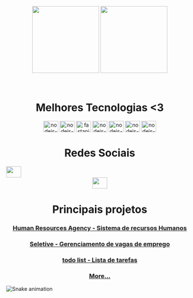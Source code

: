 <div align="center">
  <img  height="180em" src="https://github-readme-stats.vercel.app/api?username=IgorBarreto&show_icons=true&theme=great-gatsby&include_all_commits=true&count_private=true"/>
  <img height="180em" src="https://github-readme-stats.vercel.app/api/top-langs/?username=IgorBarreto&layout=compact&langs_count=16&theme=great-gatsby"/>
</div>
<br>
<div  align="center"> 
  <div style="display: inline_block"><br>
    <h1 align="center">Melhores Tecnologias <3</h1>
      <!-- Python -->
    <img align="center" height="30" width="40" alt="nodejs-icon" src="https://user-images.githubusercontent.com/22065573/201505945-b5c34ab1-ec90-4ab3-9ec0-5d84c6651138.svg">
      <!-- Django -->
      <img align="center" height="30" width="40" alt="nodejs-icon" src="https://user-images.githubusercontent.com/22065573/201505946-99228c97-ecaa-43d7-9a5b-eecd686089a9.svg">
      <!-- FastAPI -->
      <img align="center" height="30" width="40" alt="fastapi-icon" src="https://user-images.githubusercontent.com/22065573/201506798-d6d9725c-2c4f-42d9-8f0f-63e90262dd92.svg">
      <!-- java script -->
      <img align="center" height="30" width="40" alt="nodejs-icon" src="https://user-images.githubusercontent.com/22065573/201505942-58492f8b-104f-4aab-8075-5f600ed72c9d.svg">
      <!-- CSS -->
      <img align="center" height="30" width="40" alt="nodejs-icon" src="https://user-images.githubusercontent.com/22065573/201505943-f3d203a7-7e83-43a7-93d9-c98f71d0a019.svg">
    <!-- HTML5 -->
      <img align="center" height="30" width="40" alt="nodejs-icon" src="https://user-images.githubusercontent.com/22065573/201505944-ba2929b7-5497-47c7-ac45-df0fd515c1ef.svg">
    <!-- Bootstrap -->
      <img align="center" height="30" width="40" alt="nodejs-icon" src="https://user-images.githubusercontent.com/22065573/201505947-26ca29d3-2415-4fef-8d1d-02e579c9d83c.svg">
    <!-- VeuJs -->
      <!-- <img align="center" height="30" width="40" alt="Vuejs-icon" src="https://user-images.githubusercontent.com/22065573/201506110-47b41334-f069-40a4-bf3d-07a33e07ac04.svg"> -->
    <h1 align="center">Redes Sociais</h1>
      <!-- Email -->
    <a href = "mailto: igorbarreto1993@hotmail.com">
      <img  style="margin-right: 500px;" align="center" height="30" width="40" src="https://user-images.githubusercontent.com/22065573/201506242-66b27bd7-8c72-4baf-9e2b-d29fdb66a0bd.svg">
    </a>
      <!-- Linkedin -->
    <a href = "https://www.linkedin.com/in/luigi-gottardello-fonseca-44651a205/">
      <img  align="center" height="30" width="40" src="https://user-images.githubusercontent.com/22065573/201506311-5790387f-c38d-4997-a714-99eefec27255.svg">
    </a>
      <h1 align="center">Principais projetos</h1>
       <h3><a href="https://github.com/IgorBarreto/human-resources-agency">
Human Resources Agency - Sistema de recursos Humanos</a></h3>
      <h3><a href="https://github.com/IgorBarreto/Seletive">Seletive - Gerenciamento de vagas de emprego</a></h3>
      <h3><a href="https://github.com/IgorBarreto/Todo-list-django">todo list - Lista de tarefas</a></h3>
      <h3><a href="https://github.com/IgorBarreto?tab=repositories">More...</a></h3>
  </div>
</div>
  

![Snake animation](https://github.com/IgorBarreto/IgorBarreto/blob/output/github-contribution-grid-snake.svg)
